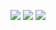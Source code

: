 <a href="https://asciinema.org/a/7l7gCbAt9G8jdv200NFkFMVEQ" target="_blank"><img src="https://asciinema.org/a/7l7gCbAt9G8jdv200NFkFMVEQ.svg" /></a>
<a href="https://codeclimate.com/github/roksana-z/frontend-project-lvl2/maintainability"><img src="https://api.codeclimate.com/v1/badges/cb68d9b2888d80d2875d/maintainability" /></a>
<a href="https://codeclimate.com/github/roksana-z/frontend-project-lvl2/test_coverage"><img src="https://api.codeclimate.com/v1/badges/cb68d9b2888d80d2875d/test_coverage" /></a>